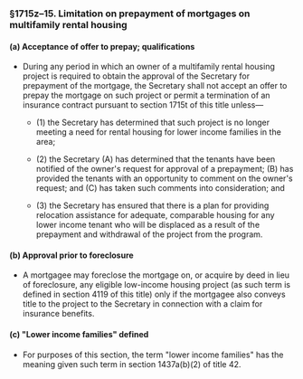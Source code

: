 ### §1715z–15. Limitation on prepayment of mortgages on multifamily rental housing
#### (a) Acceptance of offer to prepay; qualifications
* During any period in which an owner of a multifamily rental housing project is required to obtain the approval of the Secretary for prepayment of the mortgage, the Secretary shall not accept an offer to prepay the mortgage on such project or permit a termination of an insurance contract pursuant to section 1715t of this title unless—

  * (1) the Secretary has determined that such project is no longer meeting a need for rental housing for lower income families in the area;

  * (2) the Secretary (A) has determined that the tenants have been notified of the owner's request for approval of a prepayment; (B) has provided the tenants with an opportunity to comment on the owner's request; and (C) has taken such comments into consideration; and

  * (3) the Secretary has ensured that there is a plan for providing relocation assistance for adequate, comparable housing for any lower income tenant who will be displaced as a result of the prepayment and withdrawal of the project from the program.

#### (b) Approval prior to foreclosure
* A mortgagee may foreclose the mortgage on, or acquire by deed in lieu of foreclosure, any eligible low-income housing project (as such term is defined in section 4119 of this title) only if the mortgagee also conveys title to the project to the Secretary in connection with a claim for insurance benefits.

#### (c) "Lower income families" defined
* For purposes of this section, the term "lower income families" has the meaning given such term in section 1437a(b)(2) of title 42.